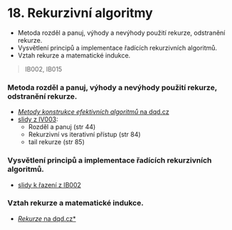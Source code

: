 # 18. Rekurzivní algoritmy

* Metoda rozděl a panuj, výhody a nevýhody použití rekurze, odstranění rekurze.
* Vysvětlení principů a implementace řadících rekurzivních algoritmů.
* Vztah rekurze a matematické indukce.

> IB002, IB015

### Metoda rozděl a panuj, výhody a nevýhody použití rekurze, odstranění rekurze.

* [_Metody konstrukce efektivních algoritmů_ na dqd.cz](http://statnice.dqd.cz/home:inf:in19)
* [slidy z IV003](https://is.muni.cz/el/1433/jaro2016/IB002/um/IB002_2016_slajdy.pdf):
  * Rozděl a panuj \(str 44\)
  * Rekurzivní vs iterativní přístup \(str 84\)
  * tail rekurze \(str 85\)

### Vysvětlení principů a implementace řadících rekurzivních algoritmů.

* [slidy k řazení z IB002](https://is.muni.cz/el/1433/jaro2016/IB002/um/IB002_2016_slajdyII.pdf)

### Vztah rekurze a matematické indukce.

* [_Rekurze_ na dqd.cz\*](http://statnice.dqd.cz/home:inf:ap6)




